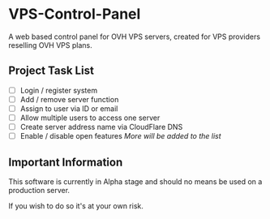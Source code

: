 # VPS-Control-Panel
A web based control panel for OVH VPS servers, created for VPS providers reselling OVH VPS plans.

## Project Task List
- [ ] Login / register system
- [ ] Add / remove server function
- [ ] Assign to user via ID or email
- [ ] Allow multiple users to access one server
- [ ] Create server address name via CloudFlare DNS
- [ ] Enable / disable open features
_More will be added to the list_

## Important Information

This software is currently in Alpha stage and should no means be used on a production server.

If you wish to do so it's at your own risk.
